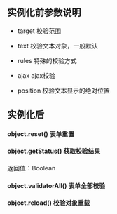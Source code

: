## 实例化前参数说明 ##

- target 校验范围

- text 校验文本对象，一般默认

- rules 特殊的校验方式

- ajax ajax校验

- position 校验文本显示的绝对位置


## 实例化后 ##

#### object.reset() 表单重置 ####


#### object.getStatus() 获取校验结果 ####

返回值：Boolean


#### object.validatorAll() 表单全部校验 ####


#### object.reload() 校验对象重载 ####


